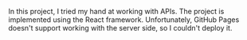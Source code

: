 In this project, I tried my hand at working with APIs. The project is implemented using the React framework. Unfortunately, GitHub Pages doesn't support working with the server side, so I couldn't deploy it. 

